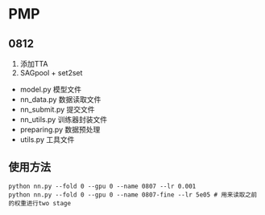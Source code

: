 # PMP

## 0812

1. 添加TTA
2. SAGpool + set2set




- model.py 模型文件
- nn_data.py 数据读取文件
- nn_submit.py 提交文件
- nn_utils.py 训练器封装文件
- preparing.py 数据预处理
- utils.py 工具文件


## 使用方法

```
python nn.py --fold 0 --gpu 0 --name 0807 --lr 0.001
python nn.py --fold 0 --gpu 0 --name 0807-fine --lr 5e05 # 用来读取之前的权重进行two stage
```